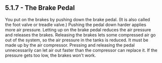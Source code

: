 ## 5.1.7 - The Brake Pedal
You put on the brakes by pushing down the brake pedal. (It is also called the foot valve or treadle valve.) Pushing the pedal down harder applies more air pressure. Letting up on the brake pedal reduces the air pressure and releases the brakes. Releasing the brakes lets some compressed air go out of the system, so the air pressure in the tanks is reduced. It must be made up by the air compressor. Pressing and releasing the pedal unnecessarily can let air out faster than the compressor can replace it. If the pressure gets too low, the brakes won't work.
